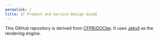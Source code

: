 ```yaml
---
permalink: /
title: IT Product and Service Design Guide
---
```


This GitHub repository is derived from [CFPB/DOCter](https://github.com/CFPB/DOCter).
It uses [Jekyll](http://jekyllrb.com/) as the rendering engine.


